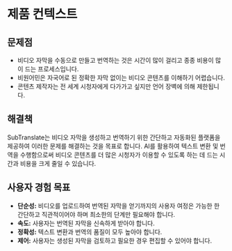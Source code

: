 # 제품 컨텍스트

## 문제점

- 비디오 자막을 수동으로 만들고 번역하는 것은 시간이 많이 걸리고 종종 비용이 많이 드는 프로세스입니다.
- 비원어민은 자국어로 된 정확한 자막 없이는 비디오 콘텐츠를 이해하기 어렵습니다.
- 콘텐츠 제작자는 전 세계 시청자에게 다가가고 싶지만 언어 장벽에 의해 제한됩니다.

## 해결책

SubTranslate는 비디오 자막을 생성하고 번역하기 위한 간단하고 자동화된 플랫폼을 제공하여 이러한 문제를 해결하는 것을 목표로 합니다. AI를 활용하여 텍스트 변환 및 번역을 수행함으로써 비디오 콘텐츠를 더 많은 시청자가 이용할 수 있도록 하는 데 드는 시간과 비용을 크게 줄일 수 있습니다.

## 사용자 경험 목표

- **단순성:** 비디오를 업로드하여 번역된 자막을 얻기까지의 사용자 여정은 가능한 한 간단하고 직관적이어야 하며 최소한의 단계만 필요해야 합니다.
- **속도:** 사용자는 번역된 자막을 신속하게 받아야 합니다.
- **정확성:** 텍스트 변환과 번역의 품질이 모두 높아야 합니다.
- **제어:** 사용자는 생성된 자막을 검토하고 필요한 경우 편집할 수 있어야 합니다.
